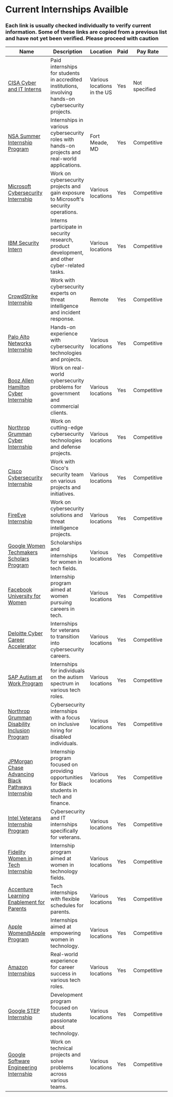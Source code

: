 # Current Internships Availble
### Each link is usually checked individually to verify current information. Some of these links are copied from a previous list and have not yet been verified. Please proceed with caution

| Name | Description | Location | Paid | Pay Rate | Dates | Eligibility |
|---|---|---|---|---|---|---|
| [CISA Cyber and IT Interns](https://www.cisa.gov/careers) | Paid internships for students in accredited institutions, involving hands-on cybersecurity projects. | Various locations in the US | Yes | Not specified | Summer 2024 | High school to graduate students |
| [NSA Summer Internship Program](https://www.intelligencecareers.gov/NSA/jobs#internships) | Internships in various cybersecurity roles with hands-on projects and real-world applications. | Fort Meade, MD | Yes | Competitive | Summer 2024 | Undergraduate and graduate students |
| [Microsoft Cybersecurity Internship](https://careers.microsoft.com/students/us/en) | Work on cybersecurity projects and gain exposure to Microsoft's security operations. | Various locations | Yes | Competitive | Summer 2024 | Undergraduate and graduate students |
| [IBM Security Intern](https://www.ibm.com/employment/) | Interns participate in security research, product development, and other cyber-related tasks. | Various locations | Yes | Competitive | Summer 2024 | Undergraduate and graduate students |
| [CrowdStrike Internship](https://www.crowdstrike.com/careers/) | Work with cybersecurity experts on threat intelligence and incident response. | Remote | Yes | Competitive | Summer 2024 | Undergraduate and graduate students |
| [Palo Alto Networks Internship](https://www.paloaltonetworks.com/company/careers/students) | Hands-on experience with cybersecurity technologies and projects. | Various locations | Yes | Competitive | Summer 2024 | Undergraduate and graduate students |
| [Booz Allen Hamilton Cyber Internship](https://www.boozallen.com/careers/find-your-job.html) | Work on real-world cybersecurity problems for government and commercial clients. | Various locations | Yes | Competitive | Summer 2024 | Undergraduate and graduate students |
| [Northrop Grumman Cyber Internship](https://www.northropgrumman.com/careers/internships/) | Work on cutting-edge cybersecurity technologies and defense projects. | Various locations | Yes | Competitive | Summer 2024 | Undergraduate and graduate students |
| [Cisco Cybersecurity Internship](https://jobs.cisco.com/jobs/ProjectDetail/Cybersecurity-Intern-Summer-2024-United-States/1383835) | Work with Cisco's security team on various projects and initiatives. | Various locations | Yes | Competitive | Summer 2024 | Undergraduate and graduate students |
| [FireEye Internship](https://www.fireeye.com/company/jobs.html) | Work on cybersecurity solutions and threat intelligence projects. | Various locations | Yes | Competitive | Summer 2024 | Undergraduate and graduate students |
| [Google Women Techmakers Scholars Program](https://buildyourfuture.withgoogle.com/scholarships/women-techmakers-scholars) | Scholarships and internships for women in tech fields. | Various locations | Yes | Competitive | Summer 2024 | Female undergraduate and graduate students |
| [Facebook University for Women](https://www.metacareers.com/v2/jobs/369140/telecoms-facebook-university) | Internship program aimed at women pursuing careers in tech. | Various locations | Yes | Competitive | Summer 2024 | Female undergraduate students |
| [Deloitte Cyber Career Accelerator](https://www2.deloitte.com/us/en/pages/careers/articles/join-deloitte-cyber-career-accelerator-program.html) | Internships for veterans to transition into cybersecurity careers. | Various locations | Yes | Competitive | Summer 2024 | Veterans |
| [SAP Autism at Work Program](https://www.sap.com/about/careers/university-programs/autism-at-work.html) | Internships for individuals on the autism spectrum in various tech roles. | Various locations | Yes | Competitive | Summer 2024 | Individuals on the autism spectrum |
| [Northrop Grumman Disability Inclusion Program](https://www.northropgrumman.com/careers/internships/) | Cybersecurity internships with a focus on inclusive hiring for disabled individuals. | Various locations | Yes | Competitive | Summer 2024 | Disabled undergraduate and graduate students |
| [JPMorgan Chase Advancing Black Pathways Internship](https://careers.jpmorgan.com/us/en/students/programs/advancing-black-pathways) | Internship program focused on providing opportunities for Black students in tech and finance. | Various locations | Yes | Competitive | Summer 2024 | Black undergraduate and graduate students |
| [Intel Veterans Internship Program](https://jobs.intel.com/page/show/veterans) | Cybersecurity and IT internships specifically for veterans. | Various locations | Yes | Competitive | Summer 2024 | Veterans |
| [Fidelity Women in Tech Internship](https://jobs.fidelity.com/students/women-in-technology/) | Internship program aimed at women in technology fields. | Various locations | Yes | Competitive | Summer 2024 | Female undergraduate and graduate students |
| [Accenture Learning Enablement for Parents](https://www.accenture.com/us-en/careers/learning-enablement-parents) | Tech internships with flexible schedules for parents. | Various locations | Yes | Competitive | Summer 2024 | Parents pursuing tech careers |
| [Apple Women@Apple Program](https://www.apple.com/careers/us/internships.html) | Internships aimed at empowering women in technology. | Various locations | Yes | Competitive | Summer 2024 | Female undergraduate and graduate students |
| [Amazon Internships](https://www.amazon.jobs/en/teams/internships-for-students) | Real-world experience for career success in various tech roles. | Various locations | Yes | Competitive | Summer 2024 | Undergraduate, master's, or doctorate students |
| [Google STEP Internship](https://careers.google.com/students/programs/emea-step/) | Development program focused on students passionate about technology. | Various locations | Yes | Competitive | Summer 2024 | Undergraduate students |
| [Google Software Engineering Internship](https://careers.google.com/students/programs/software-engineering/) | Work on technical projects and solve problems across various teams. | Various locations | Yes | Competitive | Summer 2024 | Undergraduate and graduate/PhD students |
